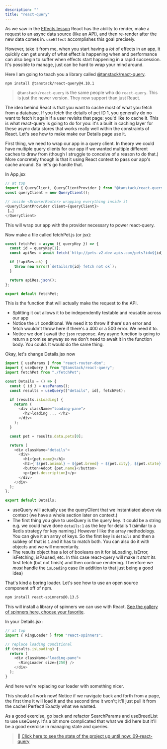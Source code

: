 ```yaml
---
description: ""
title: "react-query"
---
```


As we saw in the [Effects lesson](/core-react-concepts/effects) React has the ability to render, make a request to an async data source (like an API), and then re-render after the new data comes in. `useEffect` accomplishes this goal precisely.

However, take it from me, when you start having a _lot_ of effects in an app, it quickly can get unruly of what effect is happening when and performance can also begin to suffer when effects start happening in a rapid succession. It's possible to manage, just can be hard to wrap your mind around.

Here I am going to teach you a library called [@tanstack/react-query][react-query].

```bash
npm install @tanstack/react-query@4.10.1
```

> `@tanstack/react-query` is the same people who do `react-query`. This is just the newer version. They now support than just React.

The idea behind React is that you want to cache most of what you fetch from a database. If you fetch the details of pet ID 1, you generally do no want to fetch it again if a user revisits that page: you'd like to cache it. This is what react-query is going to do for you: it's a built in caching layer for these async data stores that works really well within the constraints of React. Let's see how to make make our Details page use it.

First thing, we need to wrap our app in a query client. In theory we could have multiple query clients for our app if we wanted multiple different caches to draw from (though I struggle to conceive of a reason to do that.) More concretely though is that it using React context to pass our app's cache around. So let's go handle that.

In App.jsx

```javascript
// at top
import { QueryClient, QueryClientProvider } from "@tanstack/react-query";
const queryClient = new QueryClient();

// inside <BrowserRouter> wrapping everything inside it
<QueryClientProvider client={queryClient}>
 […]
</QueryClient>
```

This will wrap our app with the provider necessary to power react-query.

Now make a file called fetchPet.js (or jsx):

```javascript
const fetchPet = async ({ queryKey }) => {
  const id = queryKey[1];
  const apiRes = await fetch(`http://pets-v2.dev-apis.com/pets?id=${id}`);

  if (!apiRes.ok) {
    throw new Error(`details/${id} fetch not ok`);
  }

  return apiRes.json();
};

export default fetchPet;
```

This is the function that will actually make the request to the API.

- Splitting it out allows it to be independently testable and reusable across our app
- Notice the `if` conditional. We need it to throw if there's an error and fetch wouldn't throw here if there's a 400 or a 500 error. We need it to.
- Notice we don't await the `json` response. Any async function is going to return a promise anyway so we don't need to await it in the function body. You could. It would do the same thing.

Okay, let's change Details.jsx now

```javascript
import { useParams } from "react-router-dom";
import { useQuery } from "@tanstack/react-query";
import fetchPet from "./fetchPet";

const Details = () => {
  const { id } = useParams();
  const results = useQuery(["details", id], fetchPet);

  if (results.isLoading) {
    return (
      <div className="loading-pane">
        <h2>loading ... </h2>
      </div>
    );
  }

  const pet = results.data.pets[0];

  return (
    <div className="details">
      <div>
        <h1>{pet.name}</h1>
        <h2>{`${pet.animal} — ${pet.breed} — ${pet.city}, ${pet.state}`}</h2>
        <button>Adopt {pet.name}</button>
        <p>{pet.description}</p>
      </div>
    </div>
  );
};

export default Details;
```

- useQuery will actually use the queryClient that we instantiated above via context (we have a whole section later on context.)
- The first thing you give to useQuery is the query key. It could be a string e.g. we could have done `details:1` as the key for details 1 (similar to a Redis strategy for key naming.) However I like the array methodology. You can give it an array of keys. So the first key is `details` and then a subkey of that is `1` and it has to match both. You can also do it with objects and we will momentarily.
- The results object has a lot of booleans on it for isLoading, isError, isFetching, isPaused, etc. In this case react-query will make it _start_ its first fetch (but not finish) and then continue rendering. Therefore we _must_ handle the `isLoading` case (in addition to that just being a good idea)

That's kind a boring loader. Let's see how to use an open source component off of npm.

```bash
npm install react-spinners@0.13.5
```

This will install a library of spinners we can use with React. [See the gallery of spinners here, choose your favorite][spinners].

In your Details.jsx:

```javascript
// at top
import { RingLoader } from "react-spinners";

// replace loading conditional
if (results.isLoading) {
  return (
    <div className="loading-pane">
      <RingLoader size={250} />
    </div>
  );
}
```

And here we're replacing our loader with something nicer.

This should all work now! Notice if we navigate back and forth from a page, the first time it will load it and the second time it won't; it'll just pull it from the cache! Perfect! Exactly what we wanted.

As a good exercise, go back and refactor SearchParams and useBreedList to use useQuery. It's a bit more complicated that what we did here but it'll be a good exercise in managing state and queries.

> 🏁 [Click here to see the state of the project up until now: 09-react-query][step]

[step]: https://github.com/btholt/citr-v8-project/tree/master/09-react-query
[react-query]: https://tanstack.com/query/v4
[spinners]: https://www.davidhu.io/react-spinners/

<!--

React 18's latest and hottest feature is suspense, a feature which allows you to fetch data from async sources with simple and readable code.

Here's the problem with `useEffect`: you do the first render (so users can see some UI), _then_ you request the API data, then you wait for it to come, then when it comes back you re-render again with complete data. Two problems here: the sooner you can request the API the sooner a user sees data and secondly this involves a lot of conditional rendering and makes your code kinda ugly.

Enter Suspense and data loaders. Suspense is a component that its entire job is to be able to be paused while rendering. If something inside of a Suspense signals to it (via a thrown promise, it's a weird API, we'll see it in a sec) that it's not finished loading its data, Suspense will stop loading and will instead show a spinner. Once all data is loader, then the Suspense will show its children components. It's abstract but should make sense in a sec.

We have our Details page. On this page, we call the API to get one pet's specific info. We want the order of things to go is:

- User clicks on /details/1
- Begin API request for pet 1
- Show loading screen
- Finish loading API request
- Re-render with complete data

Let's do it. Go to details and write the following:

```javascript
import { Suspense } from "react";
import { useParams } from "react-router-dom";
import getPet from "./getPet";

function DetailsParent() {
  const { id } = useParams();
  const resource = getPet(id);

  return (
    <Suspense fallback={<h2>loading …</h2>}>
      <Details resource={resource} />
    </Suspense>
  );
}

const Details = ({ resource }) => {
  const pet = resource.readData();

  return (
    <div className="details">
      <div>
        <h1>{pet.name}</h1>
        <h2>{`${pet.animal} — ${pet.breed} — ${pet.city}, ${pet.state}`}</h2>
        <button>Adopt {pet.name}</button>
        <p>{pet.description}</p>
      </div>
    </div>
  );
};

export default DetailsParent;
```

- Okay, we have two components, why? The Parent component is where the stable state of requesting the state and suspense live. Suspense has to live outside (i.e. as a parent) to a componet that is going to suspend. In our case, Details is going to suspend so we need a component above it to contain the Suspense. We _could_ stick this at the App level, but we also need something that can read the params and make the API request and this is the best place to do that. It's a weird pattern but just know it's to maintain a steady component while requests are being made.
- getPet is a function we're about to write. It's going to make a request and do one of three things: give a result, throw a promise because it's pending, or throw an error.
- Now our Details component is super simple. You get to write code as if all the data was already there. All of the gross async stuff is hidden away.

Okay, let's write getPet.js

```javascript
export default function getPet(id) {
  let apiResult;
  let status = "pending";
  const suspensePromise = fetch(`http://pets-v2.dev-apis.com/pets?id=${id}`)
    .then((res) => res.json())
    .then((res) => {
      apiResult = res.pets[0];
      status = "success";
    })
    .catch((err) => {
      apiResult = err;
      status = "error";
    });
  return {
    readData() {
      if (status === "pending") {
        throw suspensePromise; // data isn't ready, throw promise
      } else if (status === "success") {
        return apiResult; // data is ready, return it synchronously
      } else if (status === "error") {
        throw apiResult; // data had an errow, throw the error from the API
      }
    },
  };
}
```

Bear with me. The way Suspense works is when a component is working on something async and wants React to pause its rendering, it **throws a promise**. Typically throw is reserved for errors, but in this case it's being bent a bit for the property that a thrown value can be caught (via try/catch) higher up in a execution stack. Basically, you can throw a promise, escape out of your current app and React can catch it and handle it for you. It's a novel and clever way of doing it but definitely not a standard one.

Okay, so we make a request, keep track of the status and then we return an object with a function called readData. The important part is it's an object that's either throwing a promise (to pause rendering), the result (to continue the current render), or throw an error. This way we're only ever making one request to the API because the closure is holding onto the current API requests. In other words, if we didn't do this little song-and-dance to of returning a function with an object, we'd be making a new API request every render of Details which would be bad because it'd never finish. We want to only make one request and hold onto the same result.

Notice we're not doing any caching here of the result. We could totally cache the results so if I navigated to pet 2 and then back to pet 1 it'd pull from the cache instead of requesting a fresh copy. This is the most basic implementation of data fetching in with Suspense.

Notice as well that both DetailsParent and the getPet function could definitely be made into generic functions. I could have a SuspenseRoute component that flexibly does that for any route. Likewise, I could have wrapPromise function that does that API suspense functionality for any promise. We're just doing the simplest thing here.

That's it! That's the intro to suspense for data fetching. We'll see it again in a bit for server side rendering and code splitting, but now this is good!

<!--
This class has been showing you the latest APIs for React: hooks. Going forward, these sorts of components will be the default way of writing React. However, the class API still has its uses and isn't going anywhere anytime soon. In this section we're going to go through and learn the basics of it since there's still a lot class code out in the wild and the new API can't do _everything_ the old one can, so it's still useful in some cases.

Let's go make Details.js as a class.

```javascript
// replace Details.js
import { Component } from "react";
import { withRouter } from "react-router-dom";

class Details extends Component {
  constructor() {
    super();
    this.state = { loading: true };
  }

  async componentDidMount() {
    const res = await fetch(
      `http://pets-v2.dev-apis.com/pets?id=${this.props.match.params.id}`
    );
    const json = await res.json();
    this.setState(Object.assign({ loading: false }, json.pets[0]));
  }

  render() {
    console.log(this.state);

    if (this.state.loading) {
      return <h2>loading … </h2>;
    }

    const { animal, breed, city, state, description, name } = this.state;

    return (
      <div className="details">
        <div>
          <h1>{name}</h1>
          <h2>{`${animal} — ${breed} — ${city}, ${state}`}</h2>
          <button>Adopt {name}</button>
          <p>{description}</p>
        </div>
      </div>
    );
  }
}

export default withRouter(Details);
```

- Every class component extends `React.Component`. Every class component must have a render method that returns some sort of JSX / markup / call to `React.createElement`.
- Not every component needs to have a constructor. Many don't. I'll show you momentarily how you nearly never need to have one. In this case we need it to instantiate the state object (which we'll use instead of `useState`.) If you have a constructor, you _have_ to do the `super(props)` to make sure that the props are passed up to React so React can keep track of them.
- `componentDidMount` is a function that's called after the first rendering is completed. This pretty similar to a `useEffect` call that only calls the first time. This is typically where you want to do data fetching. It doesn't have to be async; we just made it async here to make the data fetching easy.
- Notice instead of getting props via parameters and state via `useState` we're getting it from the instance variables `this.state` and `this.props`. This is how it works with class components. Neither one will you mutate directly.
  - `this.state` is the mutable state of the component (like useState). You'll use `this.setState` to mutate it (don't modify it directly.)
  - `this.props` comes from the parent component, similar to parameter given to the render functions that we pull props out of.
- `withRouter()` is called a higher order component and is a bit of an advance concept. Basically we're composing functionality into our component via react-router. Think of `useParams`: it mixes in functionality from react-router by calling a hook. This is how you get that custom hook behavior of mixing in library functionality with class components. Redux does this too, but otherwise it's not overly common.

## Other lifecycle methods

This class doesn't cover all the lifecycle methods but you can imagine having different timings for different capabilities of a component can be useful. For example, if you have a set of props that come in and you need to filter those props before you display them, you can use `getDerivedStateFromProps`. Or if you need to react to your component being removed from the DOM (like if you're subscribing to an API and you need to dispose of the subscription) you can use `componentWillUnmount`.

There are lots more you can check out in [the React docs here][docs].

[docs]: https://reactjs.org/docs/react-component.html
-->
